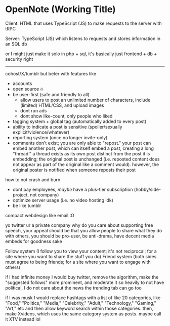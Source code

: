 # OpenNote (Working Title)

Client: HTML that uses TypeScript (JS) to make requests to the server with tRPC

Server: TypeScript (JS) which listens to requests and stores information in an SQL db

or I might just make it solo in php + sql, it's basically just frontend + db + security right

---

cohost/X/tumblr but beter with features like

- accounts
- open source :fire:
- be user-first (safe and friendly to all)
  - allow users to post an unlimited number of characters, include (limited) HTML/CSS, and upload images
  - dont run ads
  - dont show like-count, only people who liked
- tagging system + global tag (automatically added to every post)
- ability to indicate a post is sensitive (spoiler/sexually explicit/violence/whatever)
- reporting system (once no longer invite-only)
- comments don't exist; you are only able to "repost." your post can embed another post, which can itself embed a post, creating a long "thread." a thread exists as its own post distinct from the post it is embedding; the original post is unchanged (i.e. reposted content does not appear as part of the original like a comment would). however, the original poster is notified when someone reposts their post

how to not crash and burn

- dont pay employees, *maybe* have a plus-tier subscription (hobby/side-project, not company)
- optimize server usage (i.e. no video hosting idk)
- be like tumblr

compact webdesign like email :O

yo twitter ur a private company why do you care about supporting free speech, your appeal should be that you allow people to share what they do with others, you should be pro-user, be anti-drama, have decent media embeds for goodness sake

Follow system (I follow you to view your content; it's not reciprocal; for a site where you want to share the stuff you do)
Friend system (both sides must agree to being friends; for a site where you want to engage with others)

if I had infinite money I would buy twitter, remove the algorithm, make the "suggested follows" more prominent, and moderate it so heavily to not have political, I do not care about the news the trending tab can go too

if I was musk I would replace hashtags with a list of like 20 categories, like "Food," "Politics," "Media," "Celebrity," "Adult," "Technology," "Gaming," "Art," etc and then allow keyword search within those categories. then, make Xvideos, which uses the same category system as posts. maybe call it XTV instead lol
